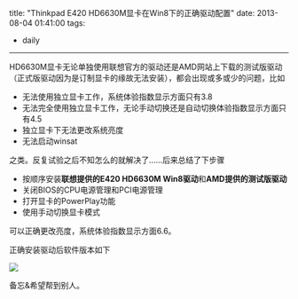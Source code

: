 title: "Thinkpad E420 HD6630M显卡在Win8下的正确驱动配置"
date: 2013-08-04 01:41:00
tags:
- daily
---
HD6630M显卡无论单独使用联想官方的驱动还是AMD网站上下载的测试版驱动（正式版驱动因为是订制显卡的缘故无法安装），都会出现或多或少的问题，比如

* 无法使用独立显卡工作，系统体验指数显示方面只有3.8 
* 无法完全使用独立显卡工作，无论手动切换还是自动切换体验指数显示方面只有4.5 
* 独立显卡下无法更改系统亮度
* 无法启动winsat 

之类。反复试验之后不知怎么的就解决了……后来总结了下步骤

* 按顺序安装**联想提供的E420 HD6630M Win8驱动**和**AMD提供的测试版驱动** 
* 关闭BIOS的CPU电源管理和PCI电源管理 
* 打开显卡的PowerPlay功能
* 使用手动切换显卡模式

可以正确更改亮度，系统体验指数显示方面6.6。

正确安装驱动后软件版本如下

![](/assets/0019-01.png)

备忘&希望帮到别人。